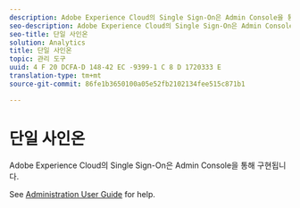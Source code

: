 ```yaml
---
description: Adobe Experience Cloud의 Single Sign-On은 Admin Console을 통해 구현됩니다.
seo-description: Adobe Experience Cloud의 Single Sign-On은 Admin Console을 통해 구현됩니다.
seo-title: 단일 사인온
solution: Analytics
title: 단일 사인온
topic: 관리 도구
uuid: 4 F 20 DCFA-D 148-42 EC -9399-1 C 8 D 1720333 E
translation-type: tm+mt
source-git-commit: 86fe1b3650100a05e52fb2102134fee515c871b1

---
```



# 단일 사인온

Adobe Experience Cloud의 Single Sign-On은 Admin Console을 통해 구현됩니다.

See [Administration User Guide](https://helpx.adobe.com/enterprise/managing/user-guide.html) for help.
